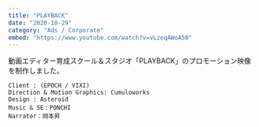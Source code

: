```yaml
---
title: "PLAYBACK"
date: "2020-10-29"
category: "Ads / Corporate"
embed: "https://www.youtube.com/watch?v=vLzeqAWoA50"
---
```



動画エディター育成スクール＆スタジオ「PLAYBACK」のプロモーション映像を制作しました。

```plaintext
Client : (EPOCH / VIXI)
Direction & Motion Graphics: Cumuloworks
Design : Asteroid
Music & SE：PONCHI
Narrator：岡本昇
```
